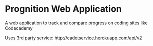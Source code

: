 # Prognition Web Application
<!-- [ ![Codeship Status for ISS-SOA/simple_cadet](https://codeship.io/projects/e1d4f690-44bc-0132-a4ed-52edbda4e693/status?branch=master)](https://codeship.io/projects/44861) -->

A web application to track and compare progress on coding sites like Codecademy

Uses 3rd party service: http://cadetservice.herokuapp.com/api/v2
